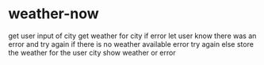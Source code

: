 # weather-now

get user input of city
get weather for city
    if error let user know there was an error and try again
    if there is no weather available error try again
    else store the weather for the user city
show weather or error


